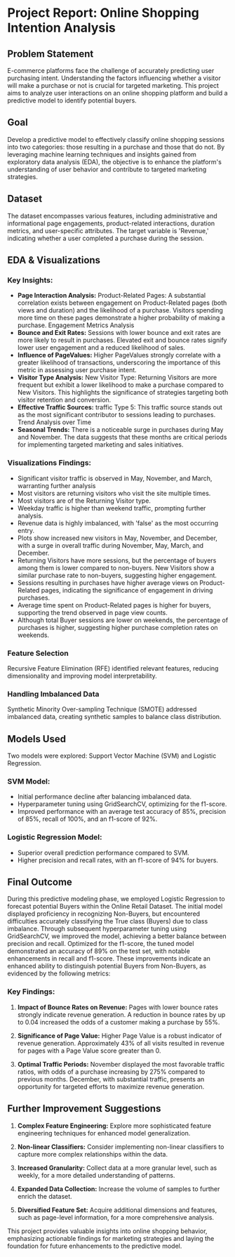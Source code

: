 # Project Report: Online Shopping Intention Analysis

## Problem Statement
E-commerce platforms face the challenge of accurately predicting user purchasing intent. Understanding the factors influencing whether a visitor will make a purchase or not is crucial for targeted marketing. This project aims to analyze user interactions on an online shopping platform and build a predictive model to identify potential buyers.

## Goal
Develop a predictive model to effectively classify online shopping sessions into two categories: those resulting in a purchase and those that do not. By leveraging machine learning techniques and insights gained from exploratory data analysis (EDA), the objective is to enhance the platform's understanding of user behavior and contribute to targeted marketing strategies.

## Dataset
The dataset encompasses various features, including administrative and informational page engagements, product-related interactions, duration metrics, and user-specific attributes. The target variable is 'Revenue,' indicating whether a user completed a purchase during the session.

## EDA & Visualizations

### Key Insights:
- **Page Interaction Analysis:** Product-Related Pages: A substantial correlation exists between engagement on Product-Related pages (both views and duration) and the likelihood of a purchase. Visitors spending more time on these pages demonstrate a higher probability of making a purchase.
Engagement Metrics Analysis
- **Bounce and Exit Rates:** Sessions with lower bounce and exit rates are more likely to result in purchases. Elevated exit and bounce rates signify lower user engagement and a reduced likelihood of sales.
- **Influence of PageValues:** Higher PageValues strongly correlate with a greater likelihood of transactions, underscoring the importance of this metric in assessing user purchase intent.
- **Visitor Type Analysis:** New Visitor Type: Returning Visitors are more frequent but exhibit a lower likelihood to make a purchase compared to New Visitors. This highlights the significance of strategies targeting both visitor retention and conversion.
- **Effective Traffic Sources:** traffic Type 5: This traffic source stands out as the most significant contributor to sessions leading to purchases.
Trend Analysis over Time
- **Seasonal Trends:** There is a noticeable surge in purchases during May and November. The data suggests that these months are critical periods for implementing targeted marketing and sales initiatives.
  
### Visualizations Findings:
- Significant visitor traffic is observed in May, November, and March, warranting further analysis
-  Most visitors are returning visitors who visit the site multiple times.
- Most visitors are of the Returning Visitor type.
- Weekday traffic is higher than weekend traffic, prompting further analysis.
- Revenue data is highly imbalanced, with 'false' as the most occurring entry.
- Plots show increased new visitors in May, November, and December, with a surge in overall traffic during November, May, March, and December.
- Returning Visitors have more sessions, but the percentage of buyers among them is lower compared to non-buyers. New Visitors show a similar purchase rate to non-buyers, suggesting higher engagement.
- Sessions resulting in purchases have higher average views on Product-Related pages, indicating the significance of engagement in driving purchases.
- Average time spent on Product-Related pages is higher for buyers, supporting the trend observed in page view counts.
- Although total Buyer sessions are lower on weekends, the percentage of purchases is higher, suggesting higher purchase completion rates on weekends.

### Feature Selection
Recursive Feature Elimination (RFE) identified relevant features, reducing dimensionality and improving model interpretability.

### Handling Imbalanced Data
Synthetic Minority Over-sampling Technique (SMOTE) addressed imbalanced data, creating synthetic samples to balance class distribution.

## Models Used
Two models were explored: Support Vector Machine (SVM) and Logistic Regression.

### SVM Model:
- Initial performance decline after balancing imbalanced data.
- Hyperparameter tuning using GridSearchCV, optimizing for the f1-score.
- Improved performance with an average test accuracy of 85%, precision of 85%, recall of 100%, and an f1-score of 92%.

### Logistic Regression Model:
- Superior overall prediction performance compared to SVM.
- Higher precision and recall rates, with an f1-score of 94% for buyers.

## Final Outcome
During this predictive modeling phase, we employed Logistic Regression to forecast potential Buyers within the Online Retail Dataset. The initial model displayed proficiency in recognizing Non-Buyers, but encountered difficulties accurately classifying the True class (Buyers) due to class imbalance. Through subsequent hyperparameter tuning using GridSearchCV, we improved the model, achieving a better balance between precision and recall. Optimized for the f1-score, the tuned model demonstrated an accuracy of 89% on the test set, with notable enhancements in recall and f1-score. These improvements indicate an enhanced ability to distinguish potential Buyers from Non-Buyers, as evidenced by the following metrics:

### Key Findings:
1. **Impact of Bounce Rates on Revenue:**
   Pages with lower bounce rates strongly indicate revenue generation. A reduction in bounce rates by up to 0.04 increased the odds of a customer making a purchase by 55%.

2. **Significance of Page Value:**
   Higher Page Value is a robust indicator of revenue generation. Approximately 43% of all visits resulted in revenue for pages with a Page Value score greater than 0.

3. **Optimal Traffic Periods:**
   November displayed the most favorable traffic ratios, with odds of a purchase increasing by 275% compared to previous months. December, with substantial traffic, presents an opportunity for targeted efforts to maximize revenue generation.

## Further Improvement Suggestions
1. **Complex Feature Engineering:**
   Explore more sophisticated feature engineering techniques for enhanced model generalization.

2. **Non-linear Classifiers:**
   Consider implementing non-linear classifiers to capture more complex relationships within the data.

3. **Increased Granularity:**
   Collect data at a more granular level, such as weekly, for a more detailed understanding of patterns.

4. **Expanded Data Collection:**
   Increase the volume of samples to further enrich the dataset.

5. **Diversified Feature Set:**
   Acquire additional dimensions and features, such as page-level information, for a more comprehensive analysis.

This project provides valuable insights into online shopping behavior, emphasizing actionable findings for marketing strategies and laying the foundation for future enhancements to the predictive model.

